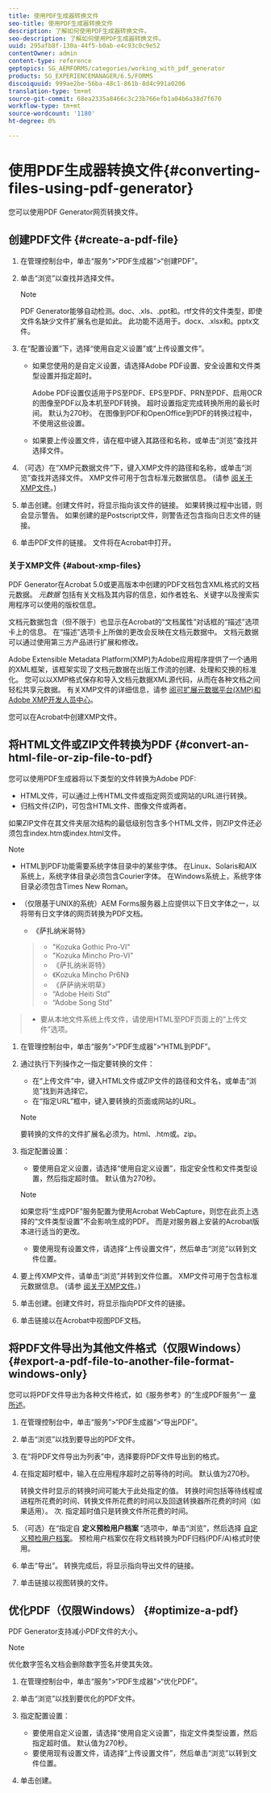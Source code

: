 ```yaml
---
title: 使用PDF生成器转换文件
seo-title: 使用PDF生成器转换文件
description: 了解如何使用PDF生成器转换文件。
seo-description: 了解如何使用PDF生成器转换文件。
uuid: 295afb8f-130a-44f5-b0ab-e4c93c0c9e52
contentOwner: admin
content-type: reference
geptopics: SG_AEMFORMS/categories/working_with_pdf_generator
products: SG_EXPERIENCEMANAGER/6.5/FORMS
discoiquuid: 999ae2be-56ba-48c1-861b-8d4c991a0206
translation-type: tm+mt
source-git-commit: 68ea2335a8466c3c23b766efb1a04b6a38d7f670
workflow-type: tm+mt
source-wordcount: '1180'
ht-degree: 0%

---
```



# 使用PDF生成器转换文件{#converting-files-using-pdf-generator}

您可以使用PDF Generator网页转换文件。

## 创建PDF文件 {#create-a-pdf-file}

1. 在管理控制台中，单击“服务”>“PDF生成器”>“创建PDF”。
1. 单击“浏览”以查找并选择文件。

   >[!NOTE]
   >
   >PDF Generator能够自动检测。doc、.xls、.ppt和。rtf文件的文件类型，即使文件名缺少文件扩展名也是如此。 此功能不适用于。docx、.xlsx和。pptx文件。

1. 在“配置设置”下，选择“使用自定义设置”或“上传设置文件”。

   * 如果您使用的是自定义设置，请选择Adobe PDF设置、安全设置和文件类型设置并指定超时。

      Adobe PDF设置仅适用于PS至PDF、EPS至PDF、PRN至PDF、启用OCR的图像至PDF以及本机至PDF转换。 超时设置指定完成转换所用的最长时间。 默认为270秒。 在图像到PDF和OpenOffice到PDF的转换过程中，不使用这些设置。

   * 如果要上传设置文件，请在框中键入其路径和名称，或单击“浏览”查找并选择文件。

1. （可选）在“XMP元数据文件”下，键入XMP文件的路径和名称，或单击“浏览”查找并选择文件。 XMP文件可用于包含标准元数据信息。 (请参 [阅关于XMP文件](converting-files-using-pdf-generator.md#about-xmp-files)。)
1. 单击创建。创建文件时，将显示指向该文件的链接。 如果转换过程中出错，则会显示警告。 如果创建的是Postscript文件，则警告还包含指向日志文件的链接。
1. 单击PDF文件的链接。 文件将在Acrobat中打开。

### 关于XMP文件 {#about-xmp-files}

PDF Generator在Acrobat 5.0或更高版本中创建的PDF文档包含XML格式的文档元数据。 *元数据* 包括有关文档及其内容的信息，如作者姓名、关键字以及搜索实用程序可以使用的版权信息。

文档元数据包含（但不限于）也显示在Acrobat的“文档属性”对话框的“描述”选项卡上的信息。 在“描述”选项卡上所做的更改会反映在文档元数据中。 文档元数据可以通过使用第三方产品进行扩展和修改。

Adobe Extensible Metadata Platform(XMP)为Adobe应用程序提供了一个通用的XML框架，该框架实现了文档元数据在出版工作流的创建、处理和交换的标准化。 您可以以XMP格式保存和导入文档元数据XML源代码，从而在各种文档之间轻松共享元数据。 有关XMP文件的详细信息，请参 [阅可扩展元数据平台(XMP)](https://www.adobe.com/products/xmp/)[和Adobe XMP开发人员中心](https://www.adobe.com/devnet/xmp.html)。

您可以在Acrobat中创建XMP文件。

## 将HTML文件或ZIP文件转换为PDF {#convert-an-html-file-or-zip-file-to-pdf}

您可以使用PDF生成器将以下类型的文件转换为Adobe PDF:

* HTML文件，可以通过上传HTML文件或指定网页或网站的URL进行转换。
* 归档文件(ZIP)，可包含HTML文件、图像文件或两者。

如果ZIP文件在其文件夹层次结构的最低级别包含多个HTML文件，则ZIP文件还必须包含index.htm或index.html文件。

>[!NOTE]
>
>* HTML到PDF功能需要系统字体目录中的某些字体。 在Linux、Solaris和AIX系统上，系统字体目录必须包含Courier字体。 在Windows系统上，系统字体目录必须包含Times New Roman。
   >
   > 
* （仅限基于UNIX的系统）AEM Forms服务器上应提供以下日文字体之一，以将带有日文字体的网页转换为PDF文档。
   >
   >   
   * 《萨扎纳米哥特》
   >   * &quot;Kozuka Gothic Pro-VI&quot;
   >   * &quot;Kozuka Mincho Pro-VI&quot;
   >   * 《萨扎纳米哥特》
   >   * 《Kozuka Mincho Pr6N》
   >   * 《萨萨纳米明草》
   >   * “Adobe Heiti Std”
   >   * “Adobe Song Std”
>* 要从本地文件系统上传文件，请使用HTML至PDF页面上的“上传文件”选项。


1. 在管理控制台中，单击“服务”>“PDF生成器”>“HTML到PDF”。
1. 通过执行下列操作之一指定要转换的文件：

   * 在“上传文件”中，键入HTML文件或ZIP文件的路径和文件名，或单击“浏览”找到并选择它。
   * 在“指定URL”框中，键入要转换的页面或网站的URL。
   >[!NOTE]
   >
   >要转换的文件的文件扩展名必须为。html、.htm或。zip。

1. 指定配置设置：

   * 要使用自定义设置，请选择“使用自定义设置”，指定安全性和文件类型设置，然后指定超时值。 默认值为270秒。
   >[!NOTE]
   >
   >如果您将“生成PDF”服务配置为使用Acrobat WebCapture，则您在此页上选择的“文件类型设置”不会影响生成的PDF。 而是对服务器上安装的Acrobat版本进行适当的更改。

   * 要使用现有设置文件，请选择“上传设置文件”，然后单击“浏览”以转到文件位置。


1. 要上传XMP文件，请单击“浏览”并转到文件位置。 XMP文件可用于包含标准元数据信息。 (请参 [阅关于XMP文件](converting-files-using-pdf-generator.md#about-xmp-files)。)
1. 单击创建。创建文件时，将显示指向PDF文件的链接。
1. 单击链接以在Acrobat中视图PDF文档。

## 将PDF文件导出为其他文件格式（仅限Windows） {#export-a-pdf-file-to-another-file-format-windows-only}

您可以将PDF文件导出为各种文件格式，如《服务参考》的“生成PDF服务”一 [章所述](https://www.adobe.com/go/learn_aemforms_services_63)。

1. 在管理控制台中，单击“服务”>“PDF生成器”>“导出PDF”。
1. 单击“浏览”以找到要导出的PDF文件。
1. 在“将PDF文件导出为列表”中，选择要将PDF文件导出到的格式。
1. 在指定超时框中，输入在应用程序超时之前等待的时间。 默认值为270秒。

   转换文件时显示的转换时间可能大于此处指定的值。 转换时间包括等待线程或进程所花费的时间、转换文件所花费的时间以及回退转换器所花费的时间（如果适用）。 次. 指定超时值只是转换文件所花费的时间。

1. （可选）在“指定自 **定义预检用户档案** ”选项中，单击“浏览”，然后选择 [自定义预检用户档案](https://helpx.adobe.com/acrobat/using/preflight-profiles-acrobat-pro.html)。 预检用户档案仅在将文档转换为PDF归档(PDF/A)格式时使用。
1. 单击“导出”。 转换完成后，将显示指向导出文件的链接。
1. 单击链接以视图转换的文件。

## 优化PDF（仅限Windows） {#optimize-a-pdf}

PDF Generator支持减小PDF文件的大小。

>[!NOTE]
>
>优化数字签名文档会删除数字签名并使其失效。

1. 在管理控制台中，单击“服务”>“PDF生成器”>“优化PDF”。
1. 单击“浏览”以找到要优化的PDF文件。
1. 指定配置设置：

   * 要使用自定义设置，请选择“使用自定义设置”，指定文件类型设置，然后指定超时值。 默认值为270秒。
   * 要使用现有设置文件，请选择“上传设置文件”，然后单击“浏览”以转到文件位置。

1. 单击创建。

